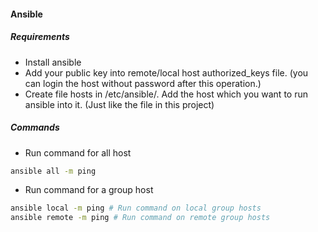 #### Ansible

##### Requirements

- Install ansible
- Add your public key into remote/local host authorized_keys file. (you can login the host without password after this operation.)
- Create file hosts in /etc/ansible/. Add the host which you want to run ansible into it. (Just like the file in this project)

##### Commands

- Run command for all host

```bash
ansible all -m ping
```
- Run command for a group host

```bash
ansible local -m ping # Run command on local group hosts
ansible remote -m ping # Run command on remote group hosts
```